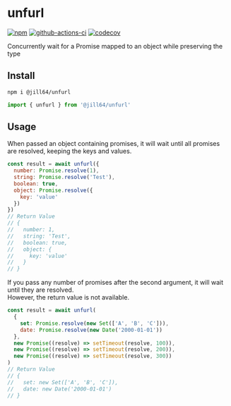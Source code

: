 # unfurl

[![npm](https://img.shields.io/npm/v/%40jill64%2Funfurl)](https://npmjs.com/package/@jill64/unfurl)
[![github-actions-ci](https://github.com/jill64/unfurl/actions/workflows/ci.yml/badge.svg)](https://github.com/jill64/unfurl/actions/workflows/ci.yml)
[![codecov](https://codecov.io/github/jill64/unfurl/graph/badge.svg?token=SC3Z3UKGRZ)](https://codecov.io/github/jill64/unfurl)

Concurrently wait for a Promise mapped to an object while preserving the type

## Install

```sh
npm i @jill64/unfurl
```

```js
import { unfurl } from '@jill64/unfurl'
```

## Usage

When passed an object containing promises, it will wait until all promises are resolved, keeping the keys and values.

```js
const result = await unfurl({
  number: Promise.resolve(1),
  string: Promise.resolve('Test'),
  boolean: true,
  object: Promise.resolve({
    key: 'value'
  })
})
// Return Value
// {
//   number: 1,
//   string: 'Test',
//   boolean: true,
//   object: {
//     key: 'value'
//   }
// }
```

If you pass any number of promises after the second argument, it will wait until they are resolved.  
However, the return value is not available.

```js
const result = await unfurl(
  {
    set: Promise.resolve(new Set(['A', 'B', 'C'])),
    date: Promise.resolve(new Date('2000-01-01'))
  },
  new Promise((resolve) => setTimeout(resolve, 100)),
  new Promise((resolve) => setTimeout(resolve, 200)),
  new Promise((resolve) => setTimeout(resolve, 300))
)
// Return Value
// {
//   set: new Set(['A', 'B', 'C']),
//   date: new Date('2000-01-01')
// }
```
